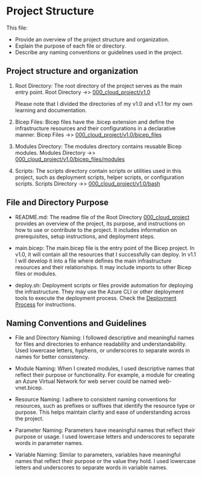 # Project Structure

This file:

- Provide an overview of the project structure and organization.
- Explain the purpose of each file or directory.
- Describe any naming conventions or guidelines used in the project.

## Project structure and organization

1. Root Directory: The root directory of the project serves as the main entry point.
   Root Directory ->> [000_cloud_project/v1.0](https://github.com/techgrounds/techgrounds-anj-dtmr/tree/main/000_cloud_project/v1.0)

   Please note that I divided the directories of my v1.0 and v1.1 for my own learning and documentation.

2. Bicep Files: Bicep files have the .bicep extension and define the infrastructure resources and their configurations in a declarative manner.
   Bicep Files ->> [000_cloud_project/v1.0/bicep_files](https://github.com/techgrounds/techgrounds-anj-dtmr/tree/main/000_cloud_project/v1.0/bicep_files)

3. Modules Directory: The modules directory contains reusable Bicep modules.
   Modules Directory ->> [000_cloud_project/v1.0/bicep_files/modules](https://github.com/techgrounds/techgrounds-anj-dtmr/tree/main/000_cloud_project/v1.0/bicep_files/modules)

4. Scripts: The scripts directory contain scripts or utilities used in this project, such as deployment scripts, helper scripts, or configuration scripts.
   Scripts Directory ->> [000_cloud_project/v1.0/bash](https://github.com/techgrounds/techgrounds-anj-dtmr/tree/main/000_cloud_project/v1.0/bash)

## File and Directory Purpose

- README.md: The readme file of the Root Directory [000_cloud_project](https://github.com/techgrounds/techgrounds-anj-dtmr/tree/main/000_cloud_project) provides an overview of the project, its purpose, and instructions on how to use or contribute to the project. It includes information on prerequisites, setup instructions, and deployment steps.

- main.bicep: The main.bicep file is the entry point of the Bicep project. In v1.0, it will contain all the resources that I successfully can deploy. In v1.1 I will develop it into a file where defines the main infrastructure resources and their relationships. It may include imports to other Bicep files or modules.

- deploy.sh: Deployment scripts or files provide automation for deploying the infrastructure. They may use the Azure CLI or other deployment tools to execute the deployment process. Check the [Deployment Process](https://github.com/techgrounds/techgrounds-anj-dtmr/blob/main/000_cloud_project/v1.0/Documentation/04_deployment_process.md) for instructions.

## Naming Conventions and Guidelines

- File and Directory Naming: I followed descriptive and meaningful names for files and directories to enhance readability and understandability. Used lowercase letters, hyphens, or underscores to separate words in names for better consistency.

- Module Naming: When I created modules, I used descriptive names that reflect their purpose or functionality. For example, a module for creating an Azure Virtual Network for web server could be named web-vnet.bicep.

- Resource Naming: I adhere to consistent naming conventions for resources, such as prefixes or suffixes that identify the resource type or purpose. This helps maintain clarity and ease of understanding across the project.

- Parameter Naming: Parameters have meaningful names that reflect their purpose or usage. I used lowercase letters and underscores to separate words in parameter names.

- Variable Naming: Similar to parameters, variables have meaningful names that reflect their purpose or the value they hold. I used lowercase letters and underscores to separate words in variable names.

